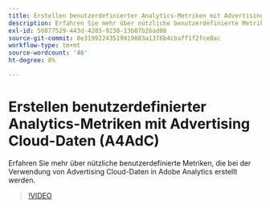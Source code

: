 ```yaml
---
title: Erstellen benutzerdefinierter Analytics-Metriken mit Advertising Cloud-Daten
description: Erfahren Sie mehr über nützliche benutzerdefinierte Metriken, die bei der Verwendung von Advertising Cloud-Daten in Adobe Analytics erstellt werden.
exl-id: 56077529-443d-4285-9238-13b07b26ad08
source-git-commit: 0e31992243519919883a1376b4cbaff1f2fce8ac
workflow-type: tm+mt
source-wordcount: '46'
ht-degree: 0%

---
```


# Erstellen benutzerdefinierter Analytics-Metriken mit Advertising Cloud-Daten (A4AdC)

Erfahren Sie mehr über nützliche benutzerdefinierte Metriken, die bei der Verwendung von Advertising Cloud-Daten in Adobe Analytics erstellt werden.  

>[!VIDEO](https://video.tv.adobe.com/v/33919)
